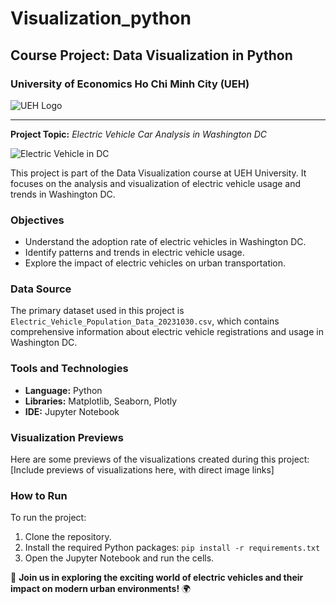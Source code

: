 # Visualization_python

## Course Project: Data Visualization in Python
### University of Economics Ho Chi Minh City (UEH)

![UEH Logo](https://www.google.com/url?sa=i&url=https%3A%2F%2Fvi.m.wikipedia.org%2Fwiki%2FT%25E1%25BA%25ADp_tin%3ALogo_UEH_xanh.png&psig=AOvVaw37gRO1a-hW4iyiMzrnkVme&ust=1700815171368000&source=images&cd=vfe&ved=0CBEQjRxqFwoTCMD2_rLc2YIDFQAAAAAdAAAAABAE)

---

**Project Topic:** *Electric Vehicle Car Analysis in Washington DC*

![Electric Vehicle in DC](https://www.google.com/imgres?imgurl=https%3A%2F%2Fwww.hertz.com%2Fcontent%2Fdam%2Fhertz%2Fglobal%2Fblog-articles%2Fautomotive%2Frange-anxiety-article%2Fimages%2FHeader.jpg&tbnid=KnuD9-HME0RaBM&vet=12ahUKEwjhjfrY3NmCAxX8a_UHHZ7TD-UQMygDegQIARBx..i&imgrefurl=https%3A%2F%2Fwww.hertz.com%2Fus%2Fen%2Fblog%2Felectric-vehicles%2Felectric-cars-range-anxiety-and-how-to-beat-it&docid=Mcza33a7cNvscM&w=7802&h=3713&q=electric%20vehicle%20&ved=2ahUKEwjhjfrY3NmCAxX8a_UHHZ7TD-UQMygDegQIARBx)

This project is part of the Data Visualization course at UEH University. It focuses on the analysis and visualization of electric vehicle usage and trends in Washington DC.

### Objectives
- Understand the adoption rate of electric vehicles in Washington DC.
- Identify patterns and trends in electric vehicle usage.
- Explore the impact of electric vehicles on urban transportation.

### Data Source
The primary dataset used in this project is `Electric_Vehicle_Population_Data_20231030.csv`, which contains comprehensive information about electric vehicle registrations and usage in Washington DC.

### Tools and Technologies
- **Language:** Python
- **Libraries:** Matplotlib, Seaborn, Plotly
- **IDE:** Jupyter Notebook

### Visualization Previews
Here are some previews of the visualizations created during this project:
[Include previews of visualizations here, with direct image links]

### How to Run
To run the project:
1. Clone the repository.
2. Install the required Python packages: `pip install -r requirements.txt`
3. Open the Jupyter Notebook and run the cells.

🚗 **Join us in exploring the exciting world of electric vehicles and their impact on modern urban environments!** 🌍
